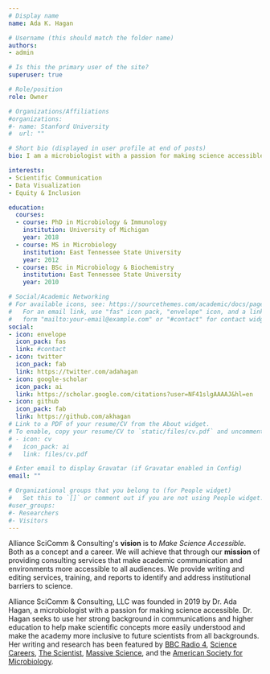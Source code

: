 ```yaml
---
# Display name
name: Ada K. Hagan

# Username (this should match the folder name)
authors:
- admin

# Is this the primary user of the site?
superuser: true

# Role/position
role: Owner

# Organizations/Affiliations
#organizations:
#- name: Stanford University
#  url: ""

# Short bio (displayed in user profile at end of posts)
bio: I am a microbiologist with a passion for making science accessible. I hope to use my background in communications and higher education to help make scientific concepts more easily understood and make the academy more inclusive to future scientists from all backgrounds.

interests:
- Scientific Communication
- Data Visualization
- Equity & Inclusion

education:
  courses:
  - course: PhD in Microbiology & Immunology
    institution: University of Michigan
    year: 2018
  - course: MS in Microbiology
    institution: East Tennessee State University
    year: 2012
  - course: BSc in Microbiology & Biochemistry
    institution: East Tennessee State University
    year: 2010

# Social/Academic Networking
# For available icons, see: https://sourcethemes.com/academic/docs/page-builder/#icons
#   For an email link, use "fas" icon pack, "envelope" icon, and a link in the
#   form "mailto:your-email@example.com" or "#contact" for contact widget.
social:
- icon: envelope
  icon_pack: fas
  link: #contact
- icon: twitter
  icon_pack: fab
  link: https://twitter.com/adahagan
- icon: google-scholar
  icon_pack: ai
  link: https://scholar.google.com/citations?user=NF41slgAAAAJ&hl=en
- icon: github
  icon_pack: fab
  link: https://github.com/akhagan
# Link to a PDF of your resume/CV from the About widget.
# To enable, copy your resume/CV to `static/files/cv.pdf` and uncomment the lines below.
# - icon: cv
#   icon_pack: ai
#   link: files/cv.pdf

# Enter email to display Gravatar (if Gravatar enabled in Config)
email: ""

# Organizational groups that you belong to (for People widget)
#   Set this to `[]` or comment out if you are not using People widget.
#user_groups:
#- Researchers
#- Visitors
---
```

Alliance SciComm & Consulting's **vision** is to _Make Science Accessible_. Both as a concept and a career. We will achieve that through our **mission** of providing consulting services that make academic communication and environments more accessible to all audiences. We provide writing and editing services, training, and reports to identify and address institutional barriers to science.

Alliance SciComm & Consulting, LLC was founded in 2019 by Dr. Ada Hagan, a microbiologist with a passion for making science accessible. Dr. Hagan seeks to use her strong background in communications and higher education to help make scientific concepts more easily understood and make the academy more inclusive to future scientists from all backgrounds. Her writing and research has been featured by [BBC Radio 4](https://www.bbc.co.uk/programmes/m000qjgn), [Science Careers](https://www.sciencemag.org/careers/2019/11/departmental-seminar-speakers-should-better-reflect-trainee-diversity), [The Scientist](https://www.the-scientist.com/news-opinion/qa--myth-debunkers-take-aim-at-microbiology-lore-66036), [Massive Science](https://massivesci.com/articles/cephalopods-are-forcing-us-to-rethink-what-it-means-to-be-colorblind/), and the [American Society for Microbiology](https://www.asm.org/Biographies/Ada-Hagan).
